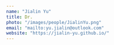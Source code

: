 ```yaml
---
name: "Jialin Yu"
title: Dr.
photo: "/images/people/JialinYu.png"
email: "mailto:yu.jialin@outlook.com"
website: "https://jialin-yu.github.io/"
---
```

